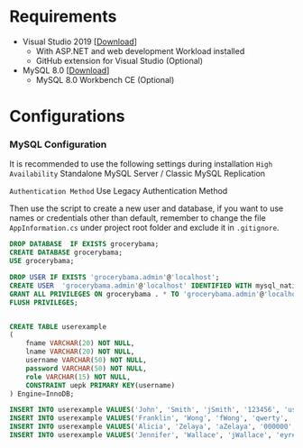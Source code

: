 # Requirements
- Visual Studio 2019 [[Download](https://visualstudio.microsoft.com/vs/ "Download")]
	- With ASP.NET and web development Workload installed
	- GitHub extension for Visual Studio (Optional)
- MySQL 8.0 [[Download](https://dev.mysql.com/downloads/windows/installer/8.0.html "Download")]
	- MySQL 8.0 Workbench CE (Optional)

# Configurations
### MySQL Configuration
It is recommended to use the following settings during installation
`High Availability` Standalone MySQL Server / Classic MySQL Replication

`Authentication Method`  Use Legacy Authentication Method

Then use the script to create a new user and database, if you want to use names or credentials other than default, remember to change the file `AppInformation.cs` under project root folder and exclude it in `.gitignore`.
```sql
DROP DATABASE  IF EXISTS grocerybama;
CREATE DATABASE grocerybama;
USE grocerybama;

DROP USER IF EXISTS 'grocerybama.admin'@'localhost';
CREATE USER  'grocerybama.admin'@'localhost' IDENTIFIED WITH mysql_native_password BY 'password';
GRANT ALL PRIVILEGES ON grocerybama . * TO 'grocerybama.admin'@'localhost';
FLUSH PRIVILEGES;


CREATE TABLE userexample
(
    fname VARCHAR(20) NOT NULL,
    lname VARCHAR(20) NOT NULL,
    username VARCHAR(50) NOT NULL,
    password VARCHAR(50) NOT NULL,
    role VARCHAR(15) NOT NULL,
    CONSTRAINT uepk PRIMARY KEY(username)
) Engine=InnoDB;

INSERT INTO userexample VALUES('John', 'Smith', 'jSmith', '123456', 'user');
INSERT INTO userexample VALUES('Franklin', 'Wong', 'fWong', 'qwerty', 'user');
INSERT INTO userexample VALUES('Alicia', 'Zelaya', 'aZelaya', '000000', 'user');
INSERT INTO userexample VALUES('Jennifer', 'Wallace', 'jWallace', 'eyr#{2 %DDk--=?=23fere', 'admin');
```
